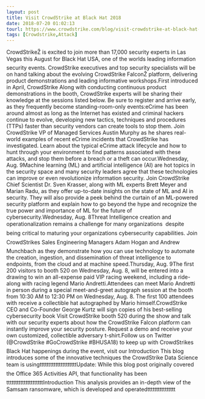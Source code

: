 ```yaml
---
layout: post
title: Visit CrowdStrike at Black Hat 2018
date: 2018-07-20 01:02:13
tourl: https://www.crowdstrike.com/blog/visit-crowdstrike-at-black-hat-2018/
tags: [Crowdstrike,Attack]
---
```

CrowdStrikeŽ is excited to join more than 17,000 security experts in Las Vegas this August for Black Hat USA, one of the worlds leading information security events. CrowdStrike executives and top security specialists will be on hand talking about the evolving CrowdStrike FalconŽ platform, delivering product demonstrations and leading informative workshops.First introduced in April, CrowdStrike Along with conducting continuous product demonstrations in the booth, CrowdStrike experts will be sharing their knowledge at the sessions listed below. Be sure to register and arrive early, as they frequently become standing-room-only events:eCrime has been around almost as long as the Internet has existed and criminal hackers continue to evolve, developing new tactics, techniques and procedures (TTPs) faster than security vendors can create tools to stop them. Join CrowdStrike VP of Managed Services Austin Murphy as he shares real-world examples of recent eCrime incidents that CrowdStrike has investigated. Learn about the typical eCrime attack lifecycle and how to hunt through your environment to find patterns associated with these attacks, and stop them before a breach or a theft can occur.Wednesday, Aug. 9Machine learning (ML) and artificial intelligence (AI) are hot topics in the security space and many security leaders agree that these technologies can improve or even revolutionize information security. Join CrowdStrike Chief Scientist Dr. Sven Krasser, along with ML experts Brett Meyer and Marian Radu, as they offer up-to-date insights on the state of ML and AI in security. They will also provide a peek behind the curtain of an ML-powered security platform and explain how to go beyond the hype and recognize the true power and importance of ML for the future of cybersecurity.Wednesday, Aug. 8Threat Intelligence creation and operationalization remains a challenge for many organizations  despite being critical to maturing your organizations cybersecurity capabilities. Join CrowdStrikes Sales Engineering Managers Adam Hogan and Andrew Munchbach as they demonstrate how you can use technology to automate the creation, ingestion, and dissemination of threat intelligence to endpoints, from the cloud and at machine speed.Thursday, Aug. 9The first 200 visitors to booth 520 on Wednesday, Aug. 8, will be entered into a drawing to win an all-expense paid VIP racing weekend, including a ride-along with racing legend Mario Andretti.Attendees can meet Mario Andretti in person during a special meet-and-greet autograph session at the booth from 10:30 AM to 12:30 PM on Wednesday, Aug. 8. The first 100 attendees with receive a collectible hat autographed by Mario himself.CrowdStrike CEO and Co-Founder George Kurtz will sign copies of his best-selling cybersecurity book Visit CrowdStrike booth 520 during the show and talk with our security experts about how the CrowdStrike Falcon platform can instantly improve your security posture. Request a demo and receive your own customized, collectible adversary t-shirt.Follow us on Twitter (@CrowdStrike #GoCrowdStrike #BHUSA18) to keep up with CrowdStrikes Black Hat happenings during the event, visit our Introduction This blog introduces some of the innovative techniques the CrowdStrike Data Science team is usingtttttttttttttttttttttUpdate: While this blog post originally covered the Office 365 Activities API, that functionality has beentttttttttttttttttttttIntroduction This analysis provides an in-depth view of the Samsam ransomware, which is developed and operatedtttttttttttttttt